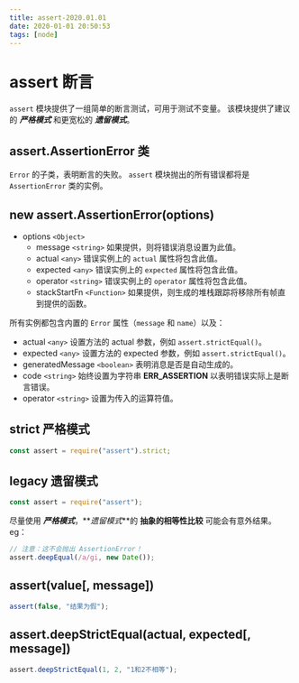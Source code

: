 ```yaml
---
title: assert-2020.01.01
date: 2020-01-01 20:50:53
tags: [node]
---
```


# assert 断言

`assert` 模块提供了一组简单的断言测试，可用于测试不变量。 该模块提供了建议的 **_严格模式_** 和更宽松的 **_遗留模式_**。

## assert.AssertionError 类

`Error` 的子类，表明断言的失败。 `assert` 模块抛出的所有错误都将是 `AssertionError` 类的实例。

## new assert.AssertionError(options)

- options `<Object>`
  - message `<string>` 如果提供，则将错误消息设置为此值。
  - actual `<any>` 错误实例上的 `actual` 属性将包含此值。
  - expected `<any>` 错误实例上的 `expected` 属性将包含此值。
  - operator `<string>` 错误实例上的 `operator` 属性将包含此值。
  - stackStartFn `<Function>` 如果提供，则生成的堆栈跟踪将移除所有帧直到提供的函数。

所有实例都包含内置的 `Error` 属性（`message` 和 `name`）以及：

- actual `<any>` 设置方法的 actual 参数，例如 `assert.strictEqual()`。
- expected `<any>` 设置方法的 expected 参数，例如 `assert.strictEqual()`。
- generatedMessage `<boolean>` 表明消息是否是自动生成的。
- code `<string>` 始终设置为字符串 **ERR_ASSERTION** 以表明错误实际上是断言错误。
- operator `<string>` 设置为传入的运算符值。

## strict 严格模式

```javascript
const assert = require("assert").strict;
```

## legacy 遗留模式

```javascript
const assert = require("assert");
```

尽量使用 **_严格模式_**，**_遗留模式_**的 **抽象的相等性比较** 可能会有意外结果。
eg：

```javascript
// 注意：这不会抛出 AssertionError！
assert.deepEqual(/a/gi, new Date());
```

## assert(value[, message])

```javascript
assert(false, "结果为假");
```

## assert.deepStrictEqual(actual, expected[, message])

```javascript
assert.deepStrictEqual(1, 2, "1和2不相等");
```
